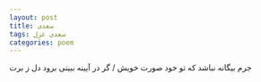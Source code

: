 ```yaml
---
layout: post
title: سعدی
tags: سعدی غزل
categories: poem
---
```


جرم بیگانه نباشد که تو خود صورت خویش / گر در آیینه ببینی برود دل ز برت
